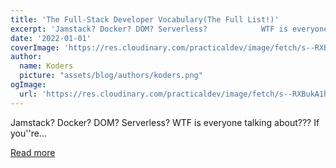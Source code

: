```yaml
---
title: 'The Full-Stack Developer Vocabulary(The Full List!)'
excerpt: 'Jamstack? Docker? DOM? Serverless?            WTF is everyone talking about???   If you''re...'
date: '2022-01-01'
coverImage: 'https://res.cloudinary.com/practicaldev/image/fetch/s--RXBukA1h--/c_imagga_scale,f_auto,fl_progressive,h_420,q_auto,w_1000/https://dev-to-uploads.s3.amazonaws.com/uploads/articles/tgl7x7wsw0xqqaq33t7g.jpg'
author:
  name: Koders
  picture: "assets/blog/authors/koders.png"
ogImage:
  url: 'https://res.cloudinary.com/practicaldev/image/fetch/s--RXBukA1h--/c_imagga_scale,f_auto,fl_progressive,h_420,q_auto,w_1000/https://dev-to-uploads.s3.amazonaws.com/uploads/articles/tgl7x7wsw0xqqaq33t7g.jpg'
---
```


Jamstack? Docker? DOM? Serverless?            WTF is everyone talking about???   If you''re...

[Read more](https://dev.to/code_jedi/the-full-stack-developer-vocabularythe-full-list-4n5d)
